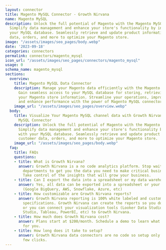 ```yaml
---
layout: connector
title: Magento MySQL Connector - Growth Nirvana
name: Magento MySQL
description: Unlock the full potential of Magento with the Magento MySQL connector.
  Simplify data management and enhance your store's functionality by integrating with
  your MySQL database. Seamlessly retrieve and update product information, customer
  data, orders, and more to optimize your Magento store.
image: "/assets/images/seo_pages/body.webp"
date: '2023-09-18'
categories: connectors
permalink: connectors/magento_mysql
icon_url: "/assets/images/seo_pages/connectors/magento_mysql"
usage: 0
schema_name: magento_mysql
sections:
  overview:
    title: Magento MySQL Data Connector
    description: Manage your Magento data efficiently with the Magento MySQL connector.
      Gain seamless access to your MySQL database for storing, retrieving, and updating
      your Magento store information. Streamline your operations, improve data organization,
      and enhance performance with the power of Magento MySQL connector.
    image_url: "/assets/images/seo_pages/overview.webp"
  body:
    title: Visualize Your Magento MySQL channel data with Growth Nirvana's Magento
      MySQL Connector
    description: Unlock the full potential of Magento with the Magento MySQL connector.
      Simplify data management and enhance your store's functionality by integrating
      with your MySQL database. Seamlessly retrieve and update product information,
      customer data, orders, and more to optimize your Magento store.
    image_url: "/assets/images/seo_pages/body.webp"
  faq:
    title: FAQs
    questions:
    - title: What is Growth Nirvana?
      answer: Growth Nirvana is a no code analytics platform. Stop waiting for other
        departments to get you the data you need to make critical business decisions.
        Take control of the insights that will grow your business.
    - title: Can I export the data into a spreadsheet or my data warehouse?
      answer: Yes, all data can be exported into a spreadsheet or your data warehouse
        (Google BigQuery, AWS, Snowflake, Azure, etc)
    - title: How customizable are Growth Nirvana reports?
      answer: Growth Nirvana reporting is 100% white labeled and customized to your
        specifications. Growth Nirvana can create the reports so you don’t have to
        or you can connect your visualization tools (Looker Data Studio/Google Data
        Studio, Tableau, PowerBI, etc) to Growth Nirvana.
    - title: How much does Growth Nirvana cost?
      answer: Plans start at $200/month. Schedule a demo to learn what plan is best
        for you.
    - title: How long does it take to setup?
      answer: Growth Nirvana data connectors are no code so setup only requires a
        few clicks.
---
```

